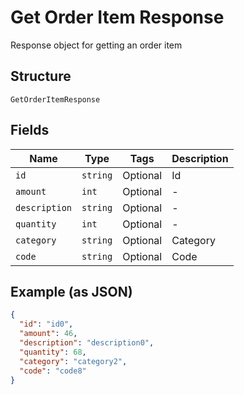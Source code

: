 
# Get Order Item Response

Response object for getting an order item

## Structure

`GetOrderItemResponse`

## Fields

| Name | Type | Tags | Description |
|  --- | --- | --- | --- |
| `id` | `string` | Optional | Id |
| `amount` | `int` | Optional | - |
| `description` | `string` | Optional | - |
| `quantity` | `int` | Optional | - |
| `category` | `string` | Optional | Category |
| `code` | `string` | Optional | Code |

## Example (as JSON)

```json
{
  "id": "id0",
  "amount": 46,
  "description": "description0",
  "quantity": 68,
  "category": "category2",
  "code": "code8"
}
```

